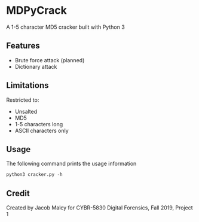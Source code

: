 # MDPyCrack
A 1-5 character MD5 cracker built with Python 3

## Features
* Brute force attack (planned)
* Dictionary attack

## Limitations
Restricted to:
* Unsalted
* MD5
* 1-5 characters long
* ASCII characters only

## Usage
The following command prints the usage information
```python
python3 cracker.py -h
```

## Credit
Created by Jacob Malcy for CYBR-5830 Digital Forensics, Fall 2019, Project 1